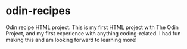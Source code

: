 # odin-recipes
Odin recipe HTML project. 
This is my first HTML project with The Odin Project, and my first experience with anything coding-related. I had fun making this and am looking forward to learning more!